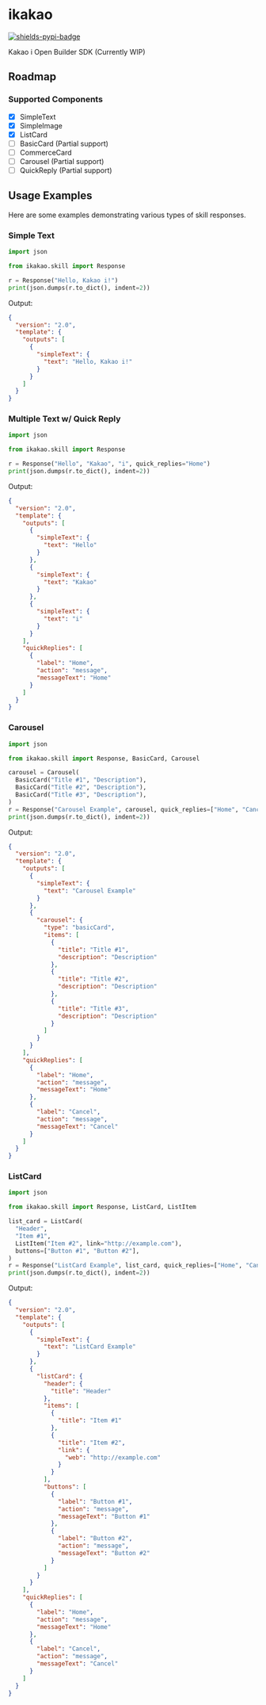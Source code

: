 # ikakao

[![shields-pypi-badge]](https://pypi.org/project/ikakao/)

[shields-pypi-badge]: https://img.shields.io/pypi/v/ikakao?style=flat-square&color=blue

Kakao i Open Builder SDK (Currently WIP)

## Roadmap

### Supported Components

- [x] SimpleText
- [x] SimpleImage
- [x] ListCard
- [ ] BasicCard (Partial support)
- [ ] CommerceCard
- [ ] Carousel (Partial support)
- [ ] QuickReply (Partial support)

## Usage Examples

Here are some examples demonstrating various types of skill responses.

### Simple Text

```python
import json

from ikakao.skill import Response

r = Response("Hello, Kakao i!")
print(json.dumps(r.to_dict(), indent=2))
```

Output:
```json
{
  "version": "2.0",
  "template": {
    "outputs": [
      {
        "simpleText": {
          "text": "Hello, Kakao i!"
        }
      }
    ]
  }
}
```

### Multiple Text w/ Quick Reply

```python
import json

from ikakao.skill import Response

r = Response("Hello", "Kakao", "i", quick_replies="Home")
print(json.dumps(r.to_dict(), indent=2))
```

Output:
```json
{
  "version": "2.0",
  "template": {
    "outputs": [
      {
        "simpleText": {
          "text": "Hello"
        }
      },
      {
        "simpleText": {
          "text": "Kakao"
        }
      },
      {
        "simpleText": {
          "text": "i"
        }
      }
    ],
    "quickReplies": [
      {
        "label": "Home",
        "action": "message",
        "messageText": "Home"
      }
    ]
  }
}
```

### Carousel

```python
import json

from ikakao.skill import Response, BasicCard, Carousel

carousel = Carousel(
  BasicCard("Title #1", "Description"),
  BasicCard("Title #2", "Description"),
  BasicCard("Title #3", "Description"),
)
r = Response("Carousel Example", carousel, quick_replies=["Home", "Cancel"])
print(json.dumps(r.to_dict(), indent=2))
```

Output:
```json
{
  "version": "2.0",
  "template": {
    "outputs": [
      {
        "simpleText": {
          "text": "Carousel Example"
        }
      },
      {
        "carousel": {
          "type": "basicCard",
          "items": [
            {
              "title": "Title #1",
              "description": "Description"
            },
            {
              "title": "Title #2",
              "description": "Description"
            },
            {
              "title": "Title #3",
              "description": "Description"
            }
          ]
        }
      }
    ],
    "quickReplies": [
      {
        "label": "Home",
        "action": "message",
        "messageText": "Home"
      },
      {
        "label": "Cancel",
        "action": "message",
        "messageText": "Cancel"
      }
    ]
  }
}
```

### ListCard

```python
import json

from ikakao.skill import Response, ListCard, ListItem

list_card = ListCard(
  "Header",
  "Item #1",
  ListItem("Item #2", link="http://example.com"),
  buttons=["Button #1", "Button #2"],
)
r = Response("ListCard Example", list_card, quick_replies=["Home", "Cancel"])
print(json.dumps(r.to_dict(), indent=2))
```

Output:
```json
{
  "version": "2.0",
  "template": {
    "outputs": [
      {
        "simpleText": {
          "text": "ListCard Example"
        }
      },
      {
        "listCard": {
          "header": {
            "title": "Header"
          },
          "items": [
            {
              "title": "Item #1"
            },
            {
              "title": "Item #2",
              "link": {
                "web": "http://example.com"
              }
            }
          ],
          "buttons": [
            {
              "label": "Button #1",
              "action": "message",
              "messageText": "Button #1"
            },
            {
              "label": "Button #2",
              "action": "message",
              "messageText": "Button #2"
            }
          ]
        }
      }
    ],
    "quickReplies": [
      {
        "label": "Home",
        "action": "message",
        "messageText": "Home"
      },
      {
        "label": "Cancel",
        "action": "message",
        "messageText": "Cancel"
      }
    ]
  }
}
```
